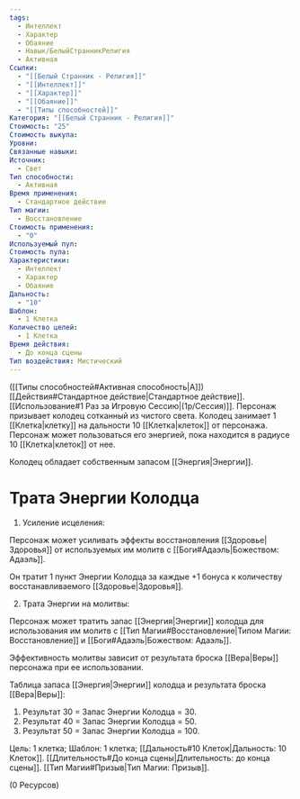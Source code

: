 ```yaml
---
tags:
  - Интеллект
  - Характер
  - Обаяние
  - Навык/БелыйСтранникРелигия
  - Активная
Ссылки:
  - "[[Белый Странник - Религия]]"
  - "[[Интеллект]]"
  - "[[Характер]]"
  - "[[Обаяние]]"
  - "[[Типы способностей]]"
Категория: "[[Белый Странник - Религия]]"
Стоимость: "25"
Стоимость выкупа: 
Уровни: 
Связанные навыки: 
Источник:
  - Свет
Тип способности:
  - Активная
Время применения:
  - Стандартное действие
Тип магии:
  - Восстановление
Стоимость применения:
  - "0"
Используемый пул: 
Стоимость пула: 
Характеристики:
  - Интеллект
  - Характер
  - Обаяние
Дальность:
  - "10"
Шаблон:
  - 1 Клетка
Количество целей:
  - 1 Клетка
Время действия:
  - До конца сцены
Тип воздействия: Мистический
---
```

([[Типы способностей#Активная способность|А]]) [[Действия#Стандартное действие|Стандартное действие]]. [[Использование#1 Раз за Игровую Сессию|(1р/Сессия)]]. Персонаж призывает колодец сотканный из чистого света. Колодец занимает 1 [[Клетка|клетку]] на дальности 10 [[Клетка|клеток]] от персонажа. Персонаж может пользоваться его энергией, пока находится в радиусе 10 [[Клетка|клеток]] от нее. 

Колодец обладает собственным запасом [[Энергия|Энергии]].
# Трата Энергии Колодца

1. Усиление исцеления:

Персонаж может усиливать эффекты восстановления [[Здоровье|Здоровья]] от используемых им молитв с [[Боги#Адаэль|Божеством: Адаэль]].

Он тратит 1 пункт Энергии Колодца за каждые +1 бонуса к количеству восстанавливаемого [[Здоровье|Здоровья]].

2. Трата Энергии на молитвы:

Персонаж может тратить запас [[Энергия|Энергии]] колодца для использования им молитв с [[Тип Магии#Восстановление|Типом Магии: Восстановление]] и [[Боги#Адаэль|Божеством: Адаэль]].

Эффективность молитвы зависит от результата броска [[Вера|Веры]] персонажа при ее использовании. 

Таблица запаса [[Энергия|Энергии]] колодца и результата броска [[Вера|Веры]]:

1. Результат 30 = Запас Энергии Колодца = 30.  
2. Результат 40 = Запас Энергии Колодца = 50.  
3. Результат 50 = Запас Энергии Колодца = 100.  

Цель: 1 клетка; Шаблон: 1 клетка; [[Дальность#10 Клеток|Дальность: 10 Клеток]]. [[Длительность#До конца сцены|Длительность: до конца сцены]]. [[Тип Магии#Призыв|Тип Магии: Призыв]].

(0 Ресурсов)